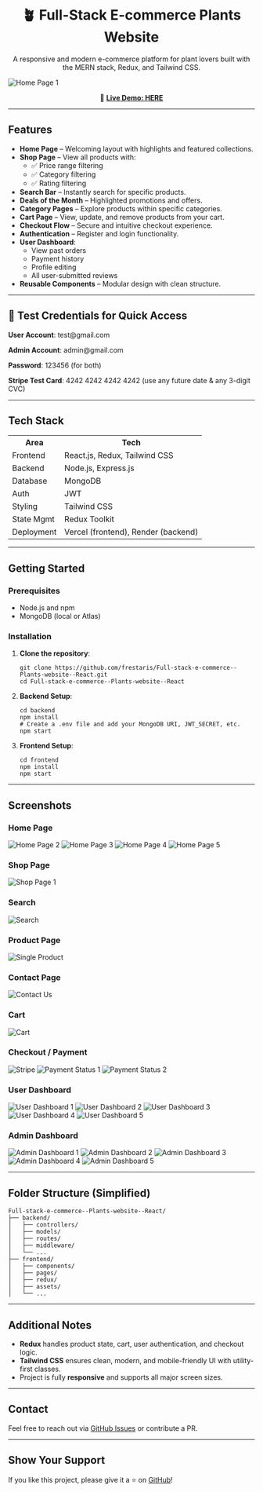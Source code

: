 <h1 align="center">🪴 Full-Stack E-commerce Plants Website</h1>

<p align="center">
  A responsive and modern e-commerce platform for plant lovers built with the MERN stack, Redux, and Tailwind CSS.
</p>

![Home Page 1](https://github.com/frestaris/Full-stack-e-commerce--Plants-website--React/raw/master/frontend/src/assets/screenshots/Home-Page-1.png)

<p align="center">
  🔗 <strong><a href="https://full-stack-e-commerce-plants-website-react.vercel.app/">Live Demo: HERE</a></strong>
</p>

<hr />

<h2>Features</h2>
<ul>
  <li><strong>Home Page</strong> – Welcoming layout with highlights and featured collections.</li>
  <li><strong>Shop Page</strong> – View all products with:
    <ul>
      <li>✅ Price range filtering</li>
      <li>✅ Category filtering</li>
      <li>✅ Rating filtering</li>
    </ul>
  </li>
  <li><strong>Search Bar</strong> – Instantly search for specific products.</li>
  <li><strong>Deals of the Month</strong> – Highlighted promotions and offers.</li>
  <li><strong>Category Pages</strong> – Explore products within specific categories.</li>
  <li><strong>Cart Page</strong> – View, update, and remove products from your cart.</li>
  <li><strong>Checkout Flow</strong> – Secure and intuitive checkout experience.</li>
  <li><strong>Authentication</strong> – Register and login functionality.</li>
  <li><strong>User Dashboard</strong>:
    <ul>
      <li>View past orders</li>
      <li>Payment history</li>
      <li>Profile editing</li>
      <li>All user-submitted reviews</li>
    </ul>
  </li>
  <li><strong>Reusable Components</strong> – Modular design with clean structure.</li>
</ul>

<hr />

<h2>🔑 Test Credentials for Quick Access</h2>
<p><strong>User Account</strong>: test@gmail.com</p>
<p><strong>Admin Account</strong>: admin@gmail.com</p>
<p><strong>Password</strong>: 123456 (for both)</p>
<p><strong>Stripe Test Card</strong>: 4242 4242 4242 4242 (use any future date & any 3-digit CVC)</p>

<hr />
<h2>Tech Stack</h2>

<table>
  <tr><th>Area</th><th>Tech</th></tr>
  <tr><td>Frontend</td><td>React.js, Redux, Tailwind CSS</td></tr>
  <tr><td>Backend</td><td>Node.js, Express.js</td></tr>
  <tr><td>Database</td><td>MongoDB</td></tr>
  <tr><td>Auth</td><td>JWT</td></tr>
  <tr><td>Styling</td><td>Tailwind CSS</td></tr>
  <tr><td>State Mgmt</td><td>Redux Toolkit</td></tr>
  <tr><td>Deployment</td><td>Vercel (frontend), Render (backend)</td></tr>
</table>

<hr />

<h2>Getting Started</h2>

<h3>Prerequisites</h3>
<ul>
  <li>Node.js and npm</li>
  <li>MongoDB (local or Atlas)</li>
</ul>

<h3>Installation</h3>
<ol>
  <li><strong>Clone the repository</strong>:
    <pre><code>git clone https://github.com/frestaris/Full-stack-e-commerce--Plants-website--React.git
cd Full-stack-e-commerce--Plants-website--React</code></pre>
  </li>

  <li><strong>Backend Setup</strong>:
    <pre><code>cd backend
npm install
# Create a .env file and add your MongoDB URI, JWT_SECRET, etc.
npm start</code></pre>
  </li>

  <li><strong>Frontend Setup</strong>:
    <pre><code>cd frontend
npm install
npm start</code></pre>
  </li>
</ol>

<hr />

<h2> Screenshots</h2>

### Home Page

![Home Page 2](https://github.com/frestaris/Full-stack-e-commerce--Plants-website--React/raw/master/frontend/src/assets/screenshots/Home-Page-2.png)
![Home Page 3](https://github.com/frestaris/Full-stack-e-commerce--Plants-website--React/raw/master/frontend/src/assets/screenshots/Home-Page-3.png)
![Home Page 4](https://github.com/frestaris/Full-stack-e-commerce--Plants-website--React/raw/master/frontend/src/assets/screenshots/Home-Page-4.png)
![Home Page 5](https://github.com/frestaris/Full-stack-e-commerce--Plants-website--React/raw/master/frontend/src/assets/screenshots/Home-Page-5.png)

### Shop Page

![Shop Page 1](https://github.com/frestaris/Full-stack-e-commerce--Plants-website--React/raw/master/frontend/src/assets/screenshots/Shop-Page-1.png)

### Search

![Search](https://github.com/frestaris/Full-stack-e-commerce--Plants-website--React/raw/master/frontend/src/assets/screenshots/Search-1.png)

### Product Page

![Single Product](https://github.com/frestaris/Full-stack-e-commerce--Plants-website--React/raw/master/frontend/src/assets/screenshots/Single-product-1.png)

### Contact Page

![Contact Us](https://github.com/frestaris/Full-stack-e-commerce--Plants-website--React/raw/master/frontend/src/assets/screenshots/ContactUs-1.png)

### Cart

![Cart](https://github.com/frestaris/Full-stack-e-commerce--Plants-website--React/raw/master/frontend/src/assets/screenshots/Cart-1.png)

### Checkout / Payment

![Stripe](https://github.com/frestaris/Full-stack-e-commerce--Plants-website--React/raw/master/frontend/src/assets/screenshots/Stripe-1.png)
![Payment Status 1](https://github.com/frestaris/Full-stack-e-commerce--Plants-website--React/raw/master/frontend/src/assets/screenshots/Payment-status-1.png)
![Payment Status 2](https://github.com/frestaris/Full-stack-e-commerce--Plants-website--React/raw/master/frontend/src/assets/screenshots/Payment-status-2.png)

### User Dashboard

![User Dashboard 1](https://github.com/frestaris/Full-stack-e-commerce--Plants-website--React/raw/master/frontend/src/assets/screenshots/User-Dashboard-1.png)
![User Dashboard 2](https://github.com/frestaris/Full-stack-e-commerce--Plants-website--React/raw/master/frontend/src/assets/screenshots/User-Dashboard-2.png)
![User Dashboard 3](https://github.com/frestaris/Full-stack-e-commerce--Plants-website--React/raw/master/frontend/src/assets/screenshots/User-Dashboard-3.png)
![User Dashboard 4](https://github.com/frestaris/Full-stack-e-commerce--Plants-website--React/raw/master/frontend/src/assets/screenshots/User-Dashboard-4.png)
![User Dashboard 5](https://github.com/frestaris/Full-stack-e-commerce--Plants-website--React/raw/master/frontend/src/assets/screenshots/User-Dashboard-5.png)

### Admin Dashboard

![Admin Dashboard 1](https://github.com/frestaris/Full-stack-e-commerce--Plants-website--React/raw/master/frontend/src/assets/screenshots/Admin-Dashboard-1.png)
![Admin Dashboard 2](https://github.com/frestaris/Full-stack-e-commerce--Plants-website--React/raw/master/frontend/src/assets/screenshots/Admin-Dashboard-2.png)
![Admin Dashboard 3](https://github.com/frestaris/Full-stack-e-commerce--Plants-website--React/raw/master/frontend/src/assets/screenshots/Admin-Dashboard-3.png)
![Admin Dashboard 4](https://github.com/frestaris/Full-stack-e-commerce--Plants-website--React/raw/master/frontend/src/assets/screenshots/Admin-Dashboard-4.png)
![Admin Dashboard 5](https://github.com/frestaris/Full-stack-e-commerce--Plants-website--React/raw/master/frontend/src/assets/screenshots/Admin-Dashboard-5.png)

<hr />

<h2>Folder Structure (Simplified)</h2>

<pre><code>Full-stack-e-commerce--Plants-website--React/
├── backend/
│   ├── controllers/
│   ├── models/
│   ├── routes/
│   ├── middleware/
│   └── ...
├── frontend/
│   ├── components/
│   ├── pages/
│   ├── redux/
│   ├── assets/
│   └── ...
</code></pre>

<hr />

<h2>Additional Notes</h2>
<ul>
  <li><strong>Redux</strong> handles product state, cart, user authentication, and checkout logic.</li>
  <li><strong>Tailwind CSS</strong> ensures clean, modern, and mobile-friendly UI with utility-first classes.</li>
  <li>Project is fully <strong>responsive</strong> and supports all major screen sizes.</li>
</ul>

<hr />

<h2>Contact</h2>
<p>Feel free to reach out via <a href="https://github.com/frestaris/Full-stack-e-commerce--Plants-website--React/issues">GitHub Issues</a> or contribute a PR.</p>

<hr />

<h2>Show Your Support</h2>
<p>If you like this project, please give it a ⭐ on <a href="https://github.com/frestaris/Full-stack-e-commerce--Plants-website--React">GitHub</a>!</p>
